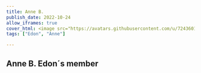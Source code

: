 ```yaml
---
title: Anne B.
publish_date: 2022-10-24
allow_iframes: true
cover_html: <image src="https://avatars.githubusercontent.com/u/72436017?v=4">
tags: ["Edon", "Anne"]

---
```


## Anne B. Edon´s member
